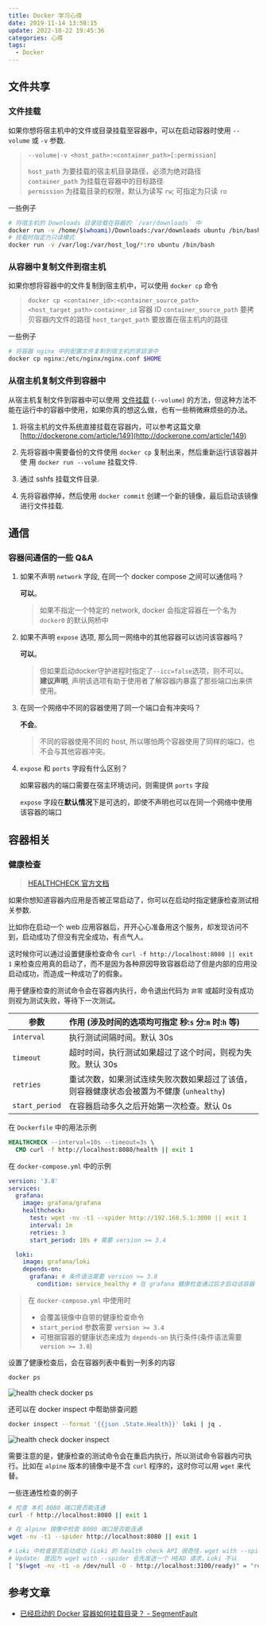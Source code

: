 ```yaml
---
title: Docker 学习心得
date: 2019-11-14 13:58:15
update: 2022-10-22 19:45:36
categories: 心得
tags:
  - Docker
---
```


## 文件共享

### 文件挂载

如果你想将宿主机中的文件或目录挂载至容器中，可以在启动容器时使用 `--volume` 或 `-v` 参数.

> `--volume|-v <host_path>:<container_path>[:permission]`  
>
> `host_path` 为要挂载的宿主机目录路径，必须为绝对路径  
> `container_path` 为挂载在容器中的目标路径  
> `permission` 为挂载目录的权限，默认为读写 `rw`; 可指定为只读 `ro`  

一些例子

```bash
# 将宿主机的 Downloads 目录挂载在容器的 `/var/downloads` 中
docker run -v /home/$(whoami)/Downloads:/var/downloads ubuntu /bin/bash
# 挂载时指定为只读模式
docker run -v /var/log:/var/host_log/*:ro ubuntu /bin/bash
```

### 从容器中复制文件到宿主机

如果你想将容器中的文件复制到宿主机中，可以使用 `docker cp` 命令

> `docker cp <container_id>:<container_source_path> <host_target_path>`
> `container_id` 容器 ID
> `container_source_path` 要拷贝容器内文件的路径
> `host_target_path` 要放置在宿主机内的路径

一些例子

``` bash
# 将容器 nginx 中的配置文件复制到宿主机的家目录中
docker cp nginx:/etc/nginx/nginx.conf $HOME
```

### 从宿主机复制文件到容器中

从宿主机复制文件到容器中可以使用 [文件挂载](#文件挂载) (`--volume`) 的方法，但这种方法不能在运行中的容器中使用，如果你真的想这么做，也有一些稍微麻烦些的办法。

1. 将宿主机的文件系统直接挂载在容器内，可以参考这篇文章 [http://dockerone.com/article/149](http://dockerone.com/article/149)

2. 先将容器中需要备份的文件使用 `docker cp` 复制出来，然后重新运行该容器并使   用 `docker run --volume` 挂载文件.

3. 通过 sshfs 挂载文件目录.

4. 先将容器停掉，然后使用 `docker commit` 创建一个新的镜像，最后启动该镜像进行文件挂载.

## 通信

### 容器间通信的一些 Q&A

1. 如果不声明 `network` 字段, 在同一个 docker compose 之间可以通信吗？

    **可以**。

    > 如果不指定一个特定的 network, docker 会指定容器在一个名为 `docker0` 的默认网桥中

2. 如果不声明 `expose` 选项, 那么同一网络中的其他容器可以访问该容器吗？

    **可以**。

    > 但如果启动docker守护进程时指定了`--icc=false`选项，则不可以。  
    > **建议声明**, 声明该选项有助于使用者了解容器内暴露了那些端口出来供使用。

3. 在同一个网络中不同的容器使用了同一个端口会有冲突吗？

    **不会**。

    > 不同的容器使用不同的 host, 所以哪怕两个容器使用了同样的端口，也不会与其他容器冲突。

4. `expose` 和 `ports` 字段有什么区别？

    如果容器内的端口需要在宿主环境访问，则需提供 `ports` 字段

    `expose` 字段在**默认情况**下是可选的，即使不声明也可以在同一个网络中使用该容器的端口

## 容器相关

### 健康检查

> [HEALTHCHECK 官方文档](https://docs.docker.com/engine/reference/builder/#healthcheck)

如果你想知道容器内应用是否被正常启动了，你可以在启动时指定健康检查测试相关参数.

比如你在启动一个 web 应用容器后，开开心心准备用这个服务，却发现访问不到，启动成功了但没有完全成功，有点气人。

这时候你可以通过设置健康检查命令 `curl -f http://localhost:8080 || exit 1` 来检查应用真的启动了，而不是因为各种原因导致容器启动了但是内部的应用没启动成功，而造成一种成功了的假象。

用于健康检查的测试命令会在容器内执行，命令退出代码为 `非零` 或超时没有成功则视为测试失败，等待下一次测试。

| 参数  | 作用 (涉及时间的选项均可指定 秒:`s` 分:`m` 时:`h` 等)  |
| ----- | :--------------------------- |
| `interval` | 执行测试间隔时间。默认 30s                  |
| `timeout`| 超时时间，执行测试如果超过了这个时间，则视为失败。默认 30s|
| `retries`| 重试次数，如果测试连续失败次数如果超过了该值，则容器健康状态会被置为不健康 (`unhealthy`)|
| `start_period`| 在容器启动多久之后开始第一次检查。默认 0s |

在 `Dockerfile` 中的用法示例

```Dockerfile
HEALTHCHECK --interval=10s --timeout=3s \
  CMD curl -f http://localhost:8080/health || exit 1
```

在 `docker-compose.yml` 中的示例

```yml docker-compose.yml
version: '3.8'
services:
  grafana:
    image: grafana/grafana
    healthcheck:
      test: wget -nv -t1 --spider http://192.168.5.1:3000 || exit 1
      interval: 1m
      retries: 3
      start_period: 10s # 需要 version >= 3.4

  loki:
    image: grafana/loki
    depends-on:
      grafana: # 条件语法需要 version >= 3.8
        condition: service_healthy # 在 grafana 健康检查通过后才启动该容器
```

> 在 `docker-compose.yml` 中使用时
>
> - 会覆盖镜像中自带的健康检查命令
> - `start_period` 参数需要 `version >= 3.4`
> - 可根据容器的健康状态来成为 `depends-on` 执行条件(条件语法需要 `version >= 3.8`)

设置了健康检查后，会在容器列表中看到一列多的内容 

```bash
docker ps
```

![health check docker ps](https://static.mutoe.com/2019/docker-study-note/docker-health-check-ps.png)

还可以在 docker inspect 中帮助排查问题 

```bash
docker inspect --format '{{json .State.Health}}' loki | jq .
```

![health check docker inspect](https://static.mutoe.com/2019/docker-study-note/docker-health-check-inspect.png)

需要注意的是，健康检查的测试命令会在重启内执行，所以测试命令容器内可执行。比如在 `alpine` 版本的镜像中是不含 `curl` 程序的，这时你可以用 `wget` 来代替。

一些连通性检查的例子

```bash
# 检查 本机 8080 端口是否能连通
curl -f http://localhost:8080 || exit 1

# 在 alpine 镜像中检查 8080 端口是否能连通
wget -nv -t1 --spider http://localhost:8080 || exit 1

# Loki 中检查是否启动成功 (Loki 的 health check API 很奇怪，wget with --spider 时会报 405，只好另辟蹊径)
# Update: 是因为 wget with --spider 会先发送一个 HEAD 请求，Loki 不认
[ "$(wget -nv -t1 -o /dev/null -O - http://localhost:3100/ready)" = "ready" ] || exit 1
```


## 参考文章

- [已经启动的 Docker 容器如何挂载目录？ - SegmentFault](https://segmentfault.com/q/1010000020514283)
